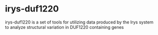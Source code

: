 # irys-duf1220

irys-duf1220 is a set of tools for utilizing data produced by the Irys system to analyze structural variation in DUF1220 containing genes


